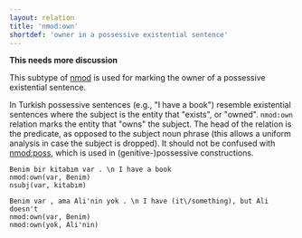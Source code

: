 ```yaml
---
layout: relation
title: 'nmod:own'
shortdef: 'owner in a possessive existential sentence'
---
```


**This needs more discussion**

This subtype of [nmod]() is used for marking the owner of a possessive existential sentence.

In Turkish possessive sentences (e.g., "I have a book") resemble existential sentences
where the subject is the entity that "exists", or "owned".
`nmod:own` relation marks the entity that "owns" the subject.
The head of the relation is the predicate,
as opposed to the subject noun phrase
(this allows a uniform analysis in case the subject is dropped).
It should not be confused with [nmod:poss](nmod-poss),
which is used in (genitive-)possessive constructions.

~~~ sdparse
Benim bir kitabım var . \n I have a book
nmod:own(var, Benim)
nsubj(var, kitabım)
~~~

~~~ sdparse
Benim var , ama Ali'nin yok . \n I have (it\/something), but Ali doesn't
nmod:own(var, Benim)
nmod:own(yok, Ali'nin)
~~~
<!-- Interlanguage links updated Út zář 29 18:41:28 CEST 2020 -->
